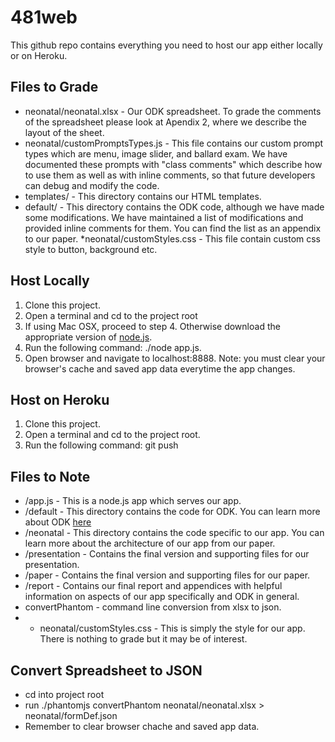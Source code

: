 481web
======
This github repo contains everything you need to host our app either locally or on Heroku.

Files to Grade
------
* neonatal/neonatal.xlsx - Our ODK spreadsheet.
    To grade the comments of the spreadsheet please look at Apendix 2, where we describe the layout of the sheet.
* neonatal/customPromptsTypes.js - This file contains our custom prompt
  types which are menu, image slider, and ballard exam. We have
documented these prompts with "class comments" which describe how to use
them as well as with inline comments, so that future developers can debug
and modify the code.
* templates/ - This directory contains our HTML templates. 
* default/ - This directory contains the ODK code, although we have made
  some modifications. We have maintained a list of modifications and
provided inline comments for them. You can find the list as an appendix
to our paper.
*neonatal/customStyles.css - This file contain custom css style to button, background etc.

Host Locally
------
1. Clone this project.
2. Open a terminal and cd to the project root
3. If using Mac OSX, proceed to step 4. Otherwise download the appropriate version of [node.js](http://nodejs.org/download/).
4. Run the following command: ./node app.js.
5. Open browser and navigate to localhost:8888. Note: you must clear your browser's cache and saved app data everytime the app changes.

Host on Heroku
------
1. Clone this project.
2. Open a terminal and cd to the project root.
3. Run the following command: git push <url of your heroku app>

Files to Note
------
* /app.js - This is a node.js app which serves our app.
* /default - This directory contains the code for ODK. You can learn more about ODK [here](http://opendatakit.org/use/collect/)
* /neonatal - This directory contains the code specific to our app. You can learn more about the architecture of our app from our paper.
* /presentation - Contains the final version and supporting files for our presentation.
* /paper - Contains the final version and supporting files for our paper.
* /report - Contains our final report and appendices with helpful
  information on aspects of our app specifically and ODK in general.
* convertPhantom - command line conversion from xlsx to json.
* * neonatal/customStyles.css - This is simply the style for our app. There is nothing to grade but it may be of interest.

Convert Spreadsheet to JSON
------
* cd into project root
* run ./phantomjs convertPhantom neonatal/neonatal.xlsx > neonatal/formDef.json
* Remember to clear browser chache and saved app data.
